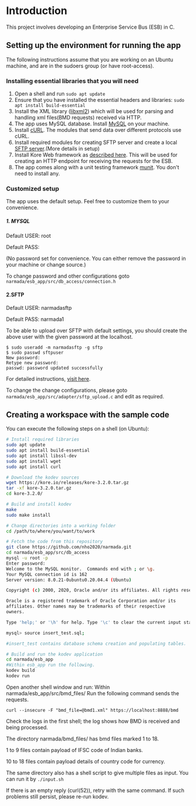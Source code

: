 # Introduction

This project involves developing an Enterprise Service Bus (ESB) in C.

## Setting up the environment for running the app

The following instructions assume that you are working on an Ubuntu machine, and are in the sudoers group (or have root-access).

### Installing essential libraries that you will need

1. Open a shell and run `sudo apt update`
1. Ensure that you have installed the essential headers and libraries: `sudo apt install build-essential`
1. Install the XML library ([libxml2](https://askubuntu.com/questions/733169/how-to-install-libxml2-in-ubuntu-15-10)) which will be used for parsing and handling xml files(BMD requests) received via HTTP.
1. The app uses MySQL database. Install [MySQL](https://www.digitalocean.com/community/tutorials/how-to-install-mysql-on-ubuntu-18-04) on your machine.
1. Install [cURL](https://www.cyberciti.biz/faq/how-to-install-curl-command-on-a-ubuntu-linux/). The modules that send data over different protocols use cURL.
1. Install required modules for creating SFTP server and create a local [SFTP server](https://linuxconfig.org/how-to-setup-sftp-server-on-ubuntu-20-04-focal-fossa-linux#:~:text=You%20can%20use%20your%20preferred,the%20window%20and%20click%20connect.).(More details in setup)
1. Install Kore Web framework as [described here](https://docs.kore.io/3.3.1/install.html). This will be used for creating an HTTP endpoint for receiving the requests for the ESB.
1. The app comes along with a unit testing framework [munit](https://nemequ.github.io/munit/#getting-started). You don't need to install any.

### Customized setup

The app uses the default setup. Feel free to customize them to your convenience.
##### 1. MYSQL

 Default USER: root
 
 Default PASS:
 
 (No password set for convenience. You can either remove the password in your machine or change source.)
 
 To change password and other configurations goto `narmada/esb_app/src/db_access/connection.h`
#### 2.SFTP

Default USER: narmadasftp

Default PASS: narmada1

To be able to upload over SFTP with default settings, you should create the above user with the given password at the localhost.
```
$ sudo useradd -m narmadasftp -g sftp
$ sudo passwd sftpuser
New password: 
Retype new password: 
passwd: password updated successfully
```
For detailed instructions, [visit here](https://linuxconfig.org/how-to-setup-sftp-server-on-ubuntu-20-04-focal-fossa-linux).

To change the change configurations, please goto `narmada/esb_app/src/adapter/sftp_upload.c` and edit as required.

## Creating a workspace with the sample code

You can execute the following steps on a shell (on Ubuntu):
```bash
# Install required libraries
sudo apt update
sudo apt install build-essential
sudo apt install libssl-dev
sudo apt install wget
sudo apt install curl

# Download the kodev sources
wget https://kore.io/releases/kore-3.2.0.tar.gz
tar -xf kore-3.2.0.tar.gz
cd kore-3.2.0/

# Build and install kodev
make
sudo make install

# Change directories into a working folder
cd /path/to/where/you/want/to/work

# Fetch the code from this repository
git clone https://github.com/nho2020/narmada.git
cd narmada/esb_app/src/db_access
mysql -u root -p
Enter password: 
Welcome to the MySQL monitor.  Commands end with ; or \g.
Your MySQL connection id is 162
Server version: 8.0.21-0ubuntu0.20.04.4 (Ubuntu)

Copyright (c) 2000, 2020, Oracle and/or its affiliates. All rights reserved.

Oracle is a registered trademark of Oracle Corporation and/or its
affiliates. Other names may be trademarks of their respective
owners.

Type 'help;' or '\h' for help. Type '\c' to clear the current input statement.

mysql> source insert_test.sql;

#insert_test contains database schema creation and populating tables.

# Build and run the kodev application
cd narmada/esb_app
#Within esb_app run the following.
kodev build
kodev run
```

Open another shell window and run:
Within narmada/esb_app/src/bmd_files/
Run the following command sends the requests.

`curl --insecure -F "bmd_file=@bmd1.xml" https://localhost:8888/bmd`

Check the logs in the first shell; the log shows how BMD is received and being processed.

The directory narmada/bmd_files/  has bmd files marked 1 to 18.

1 to 9 files contain  payload of IFSC code of Indian banks. 

10 to 18 files contain payload details of country code for currency.

The same directory also has a shell script to give multiple files as input.
 You can run it by `./input.sh`

If there is an empty reply (curl(52)), retry with the same command.
If such problems still persist, please re-run kodev.


